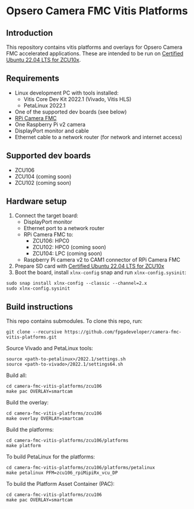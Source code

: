 # Opsero Camera FMC Vitis Platforms

## Introduction
This repository contains vitis platforms and overlays for Opsero Camera FMC accelerated applications.
These are intended to be run on [Certified Ubuntu 22.04 LTS for ZCU10x](https://ubuntu.com/download/amd-xilinx).

## Requirements

* Linux development PC with tools installed:
  - Vitis Core Dev Kit 2022.1 (Vivado, Vitis HLS)
  - PetaLinux 2022.1
* One of the supported dev boards (see below)
* [RPi Camera FMC](https://camerafmc.com)
* One Raspberry Pi v2 camera
* DisplayPort monitor and cable
* Ethernet cable to a network router (for network and internet access)

## Supported dev boards

* ZCU106
* ZCU104 (coming soon)
* ZCU102 (coming soon)

## Hardware setup

1. Connect the target board:
   * DisplayPort monitor
   * Ethernet port to a network router
   * RPi Camera FMC to:
      - ZCU106: HPC0
      - ZCU102: HPC0 (coming soon)
      - ZCU104: LPC (coming soon)
   * Raspberry Pi camera v2 to CAM1 connector of RPi Camera FMC
1. Prepare SD card with [Certified Ubuntu 22.04 LTS for ZCU10x](https://ubuntu.com/download/amd-xilinx)
2. Boot the board, install `xlnx-config` snap and run `xlnx-config.sysinit`:
```
sudo snap install xlnx-config --classic --channel=2.x
sudo xlnx-config.sysinit
```

## Build instructions

This repo contains submodules. To clone this repo, run:
```
git clone --recursive https://github.com/fpgadeveloper/camera-fmc-vitis-platforms.git
```

Source Vivado and PetaLinux tools:

```
source <path-to-petalinux>/2022.1/settings.sh
source <path-to-vivado>/2022.1/settings64.sh
```

Build all:

```
cd camera-fmc-vitis-platforms/zcu106
make pac OVERLAY=smartcam
```

Build the overlay:

```
cd camera-fmc-vitis-platforms/zcu106
make overlay OVERLAY=smartcam
```

Build the platforms:

```
cd camera-fmc-vitis-platforms/zcu106/platforms
make platform
```

To build PetaLinux for the platforms:

```
cd camera-fmc-vitis-platforms/zcu106/platforms/petalinux
make petalinux PFM=zcu106_rpiMipiRx_vcu_DP
```

To build the Platform Asset Container (PAC):

```
cd camera-fmc-vitis-platforms/zcu106
make pac OVERLAY=smartcam
```


